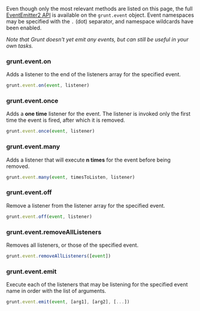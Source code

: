 Even though only the most relevant methods are listed on this page, the full [EventEmitter2 API][ee2] is available on the `grunt.event` object. Event namespaces may be specified with the `.` (dot) separator, and namespace wildcards have been enabled.

*Note that Grunt doesn't yet emit any events, but can still be useful in your own tasks.*

[ee2]: https://github.com/hij1nx/EventEmitter2

### grunt.event.on
Adds a listener to the end of the listeners array for the specified event.

```js
grunt.event.on(event, listener)
```

### grunt.event.once
Adds a **one time** listener for the event. The listener is invoked only the first time the event is fired, after which it is removed.

```js
grunt.event.once(event, listener)
```

### grunt.event.many
Adds a listener that will execute **n times** for the event before being removed.

```js
grunt.event.many(event, timesToListen, listener)
```

### grunt.event.off
Remove a listener from the listener array for the specified event.

```js
grunt.event.off(event, listener)
```

### grunt.event.removeAllListeners
Removes all listeners, or those of the specified event.

```js
grunt.event.removeAllListeners([event])
```

### grunt.event.emit
Execute each of the listeners that may be listening for the specified event name in order with the list of arguments.

```js
grunt.event.emit(event, [arg1], [arg2], [...])
```
